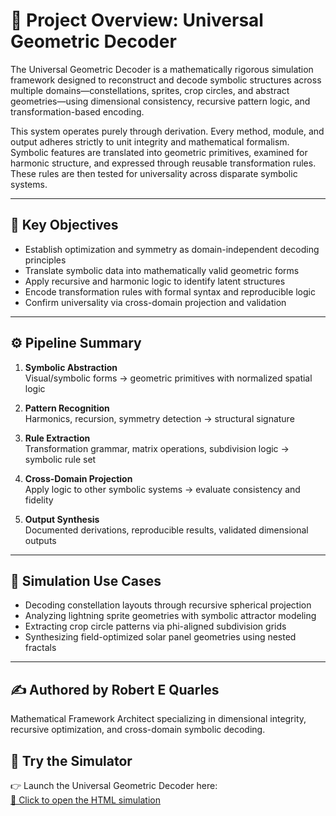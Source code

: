 # 🔷 Project Overview: Universal Geometric Decoder

The Universal Geometric Decoder is a mathematically rigorous simulation framework designed to reconstruct and decode symbolic structures across multiple domains—constellations, sprites, crop circles, and abstract geometries—using dimensional consistency, recursive pattern logic, and transformation-based encoding.

This system operates purely through derivation. Every method, module, and output adheres strictly to unit integrity and mathematical formalism. Symbolic features are translated into geometric primitives, examined for harmonic structure, and expressed through reusable transformation rules. These rules are then tested for universality across disparate symbolic systems.

---

## 🧠 Key Objectives

- Establish optimization and symmetry as domain-independent decoding principles
- Translate symbolic data into mathematically valid geometric forms
- Apply recursive and harmonic logic to identify latent structures
- Encode transformation rules with formal syntax and reproducible logic
- Confirm universality via cross-domain projection and validation

---

## ⚙️ Pipeline Summary

1. **Symbolic Abstraction**  
   Visual/symbolic forms → geometric primitives with normalized spatial logic

2. **Pattern Recognition**  
   Harmonics, recursion, symmetry detection → structural signature

3. **Rule Extraction**  
   Transformation grammar, matrix operations, subdivision logic → symbolic rule set

4. **Cross-Domain Projection**  
   Apply logic to other symbolic systems → evaluate consistency and fidelity

5. **Output Synthesis**  
   Documented derivations, reproducible results, validated dimensional outputs

---

## 🧪 Simulation Use Cases

- Decoding constellation layouts through recursive spherical projection
- Analyzing lightning sprite geometries with symbolic attractor modeling
- Extracting crop circle patterns via phi-aligned subdivision grids
- Synthesizing field-optimized solar panel geometries using nested fractals

---

## ✍️ Authored by Robert E Quarles 

Mathematical Framework Architect specializing in dimensional integrity, recursive optimization, and cross-domain symbolic decoding.
## 🧪 Try the Simulator

👉 Launch the Universal Geometric Decoder here:  
[🔷 Click to open the HTML simulation](https://Ultramagnus85.github.io/Universal-Geometric-Decoder)
